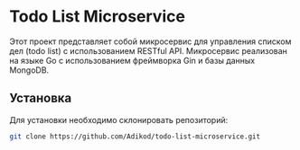 # Todo List Microservice

Этот проект представляет собой микросервис для управления списком дел (todo list) с использованием RESTful API. Микросервис реализован на языке Go с использованием фреймворка Gin и базы данных MongoDB.

## Установка

Для установки необходимо склонировать репозиторий:

```bash 
git clone https://github.com/Adikod/todo-list-microservice.git
